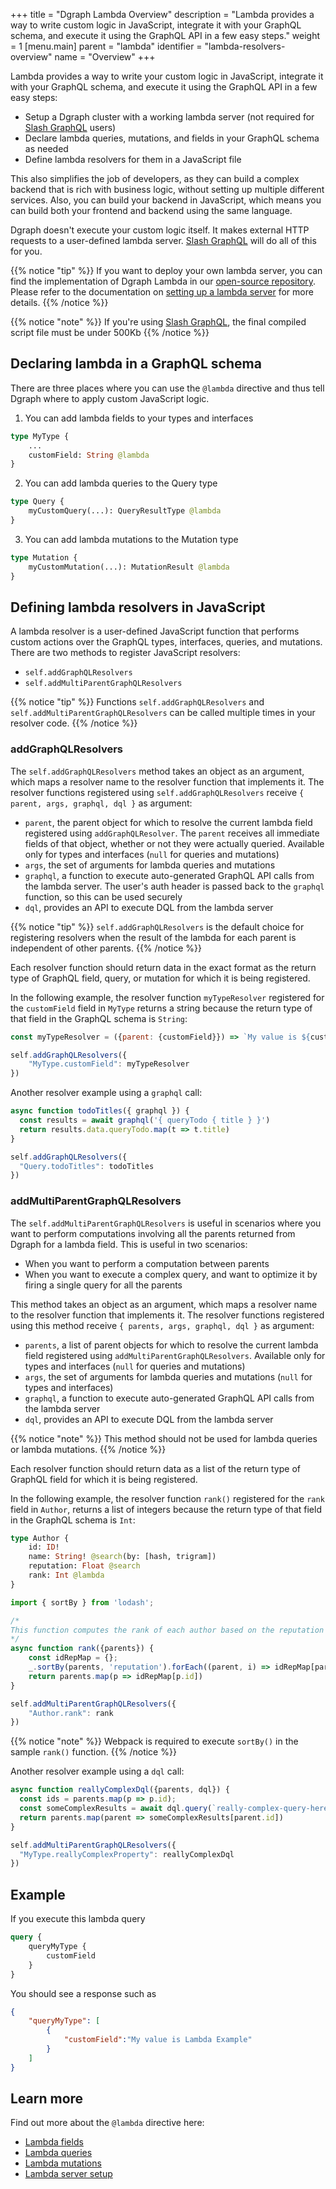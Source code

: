 +++
title = "Dgraph Lambda Overview"
description = "Lambda provides a way to write custom logic in JavaScript, integrate it with your GraphQL schema, and execute it using the GraphQL API in a few easy steps."
weight = 1
[menu.main]
    parent = "lambda"
    identifier = "lambda-resolvers-overview"
    name = "Overview"
+++

Lambda provides a way to write your custom logic in JavaScript, integrate it with your GraphQL schema, and execute it using the GraphQL API in a few easy steps:

- Setup a Dgraph cluster with a working lambda server (not required for [Slash GraphQL](https://dgraph.io/slash-graphql) users)
- Declare lambda queries, mutations, and fields in your GraphQL schema as needed
- Define lambda resolvers for them in a JavaScript file

This also simplifies the job of developers, as they can build a complex backend that is rich with business logic, without setting up multiple different services. Also, you can build your backend in JavaScript, which means you can build both your frontend and backend using the same language.

Dgraph doesn't execute your custom logic itself. It makes external HTTP requests to a user-defined lambda server. [Slash GraphQL](https://dgraph.io/slash-graphql) will do all of this for you. 

{{% notice "tip" %}}
If you want to deploy your own lambda server, you can find the implementation of Dgraph Lambda in our [open-source repository](https://github.com/dgraph-io/dgraph-lambda). Please refer to the documentation on [setting up a lambda server](/graphql/lambda/server) for more details.
{{% /notice %}}

{{% notice "note" %}}
If you're using [Slash GraphQL](https://dgraph.io/slash-graphql), the final compiled script file must be under 500Kb
{{% /notice %}}

## Declaring lambda in a GraphQL schema

There are three places where you can use the `@lambda` directive and thus tell Dgraph where to apply custom JavaScript logic.

1. You can add lambda fields to your types and interfaces

```graphql
type MyType {
    ...
    customField: String @lambda
}
```

2. You can add lambda queries to the Query type

```graphql
type Query {
    myCustomQuery(...): QueryResultType @lambda
}
```

3. You can add lambda mutations to the Mutation type

```graphql
type Mutation {
    myCustomMutation(...): MutationResult @lambda
}
```

## Defining lambda resolvers in JavaScript

A lambda resolver is a user-defined JavaScript function that performs custom actions over the GraphQL types, interfaces, queries, and mutations. There are two methods to register JavaScript resolvers:

- `self.addGraphQLResolvers`
- `self.addMultiParentGraphQLResolvers`

{{% notice "tip" %}}
Functions `self.addGraphQLResolvers` and `self.addMultiParentGraphQLResolvers` can be called multiple times in your resolver code.
{{% /notice %}}

### addGraphQLResolvers

The `self.addGraphQLResolvers` method takes an object as an argument, which maps a resolver name to the resolver function that implements it. The resolver functions registered using `self.addGraphQLResolvers` receive `{ parent, args, graphql, dql }` as argument:

- `parent`, the parent object for which to resolve the current lambda field registered using `addGraphQLResolver`.
The `parent` receives all immediate fields of that object, whether or not they were actually queried.
Available only for types and interfaces (`null` for queries and mutations)
- `args`,  the set of arguments for lambda queries and mutations
- `graphql`, a function to execute auto-generated GraphQL API calls from the lambda server. The user's auth header is passed back to the `graphql` function, so this can be used securely
- `dql`, provides an API to execute DQL from the lambda server

{{% notice "tip" %}}
`self.addGraphQLResolvers` is the default choice for registering resolvers when the result of the lambda for each parent is independent of other parents.
{{% /notice %}}

Each resolver function should return data in the exact format as the return type of GraphQL field, query, or mutation for which it is being registered.

In the following example, the resolver function `myTypeResolver` registered for the `customField` field in `MyType` returns a string because the return type of that field in the GraphQL schema is `String`:

```javascript
const myTypeResolver = ({parent: {customField}}) => `My value is ${customField}.`

self.addGraphQLResolvers({
    "MyType.customField": myTypeResolver
})
```

Another resolver example using a `graphql` call:

```javascript
async function todoTitles({ graphql }) {
  const results = await graphql('{ queryTodo { title } }')
  return results.data.queryTodo.map(t => t.title)
}

self.addGraphQLResolvers({
  "Query.todoTitles": todoTitles
})
```

### addMultiParentGraphQLResolvers

The `self.addMultiParentGraphQLResolvers` is useful in scenarios where you want to perform computations involving all the parents returned from Dgraph for a lambda field. This is useful in two scenarios:

- When you want to perform a computation between parents
- When you want to execute a complex query, and want to optimize it by firing a single query for all the parents

This method takes an object as an argument, which maps a resolver name to the resolver function that implements it. The resolver functions registered using this method receive `{ parents, args, graphql, dql }` as argument:

- `parents`, a list of parent objects for which to resolve the current lambda field registered using `addMultiParentGraphQLResolvers`. Available only for types and interfaces (`null` for queries and mutations)
- `args`,  the set of arguments for lambda queries and mutations (`null` for types and interfaces)
- `graphql`, a function to execute auto-generated GraphQL API calls from the lambda server
- `dql`, provides an API to execute DQL from the lambda server

{{% notice "note" %}}
This method should not be used for lambda queries or lambda mutations.
{{% /notice %}}

Each resolver function should return data as a list of the return type of GraphQL field for which it is being registered. 

In the following example, the resolver function `rank()` registered for the `rank` field in `Author`, returns a list of integers because the return type of that field in the GraphQL schema is `Int`:

```graphql
type Author {
    id: ID!
    name: String! @search(by: [hash, trigram])
    reputation: Float @search
    rank: Int @lambda
}
```

```javascript
import { sortBy } from 'lodash';

/* 
This function computes the rank of each author based on the reputation of the author relative to other authors.
*/
async function rank({parents}) {
    const idRepMap = {};
    _.sortBy(parents, 'reputation').forEach((parent, i) => idRepMap[parent.id] = parents.length - i)
    return parents.map(p => idRepMap[p.id])
}

self.addMultiParentGraphQLResolvers({
    "Author.rank": rank
})
```

{{% notice "note" %}}
Webpack is required to execute `sortBy()` in the sample `rank()` function.
{{% /notice %}}

Another resolver example using a `dql` call:

```javascript
async function reallyComplexDql({parents, dql}) {
  const ids = parents.map(p => p.id);
  const someComplexResults = await dql.query(`really-complex-query-here with ${ids}`);
  return parents.map(parent => someComplexResults[parent.id])
}

self.addMultiParentGraphQLResolvers({
  "MyType.reallyComplexProperty": reallyComplexDql
})
```

## Example

If you execute this lambda query

```graphql
query {
	queryMyType {
		customField
	}
}
```

You should see a response such as

```json
{
	"queryMyType": [
		{
			"customField":"My value is Lambda Example"
		}
	]
}
```

## Learn more

Find out more about the  `@lambda` directive here:

* [Lambda fields](/graphql/lambda/field)
* [Lambda queries](/graphql/lambda/query)
* [Lambda mutations](/graphql/lambda/mutation)
* [Lambda server setup](/graphql/lambda/server)
